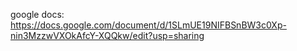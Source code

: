 google docs: https://docs.google.com/document/d/1SLmUE19NIFBSnBW3c0Xp-nin3MzzwVXOkAfcY-XQQkw/edit?usp=sharing
